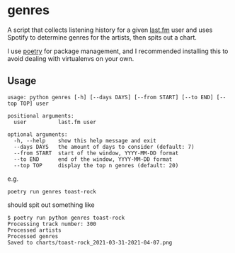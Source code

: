 # genres

A script that collects listening history for a given [last.fm](https://last.fm) user and uses Spotify to determine genres for the artists, then spits out a chart.

I use [poetry](https://python-poetry.org/) for package management, and I recommended installing this to avoid dealing with virtualenvs on your own.


## Usage

```
usage: python genres [-h] [--days DAYS] [--from START] [--to END] [--top TOP] user

positional arguments:
  user          last.fm user

optional arguments:
  -h, --help    show this help message and exit
  --days DAYS   the amount of days to consider (default: 7)
  --from START  start of the window, YYYY-MM-DD format
  --to END      end of the window, YYYY-MM-DD format
  --top TOP     display the top n genres (default: 20)
```

e.g.

```
poetry run genres toast-rock
```

should spit out something like
```
$ poetry run python genres toast-rock
Processing track number: 300
Processed artists
Processed genres
Saved to charts/toast-rock_2021-03-31-2021-04-07.png
```
